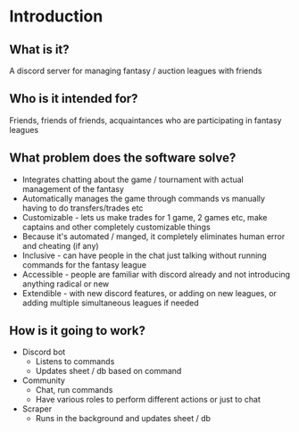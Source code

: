 # Introduction

## What is it?

A discord server for managing fantasy / auction leagues with friends

## Who is it intended for?

Friends, friends of friends, acquaintances who are participating in fantasy leagues

## What problem does the software solve?

- Integrates chatting about the game / tournament with actual management of the fantasy
- Automatically manages the game through commands vs manually having to do transfers/trades etc
- Customizable - lets us make trades for 1 game, 2 games etc, make captains and other completely customizable things
- Because it's automated / manged, it completely eliminates human error and cheating (if any)
- Inclusive - can have people in the chat just talking without running commands for the fantasy league
- Accessible - people are familiar with discord already and not introducing anything radical or new
- Extendible - with new discord features, or adding on new leagues, or adding multiple simultaneous leagues if needed

## How is it going to work?

- Discord bot
  - Listens to commands
  - Updates sheet / db based on command
- Community
  - Chat, run commands
  - Have various roles to perform different actions or just to chat
- Scraper
  - Runs in the background and updates sheet / db
